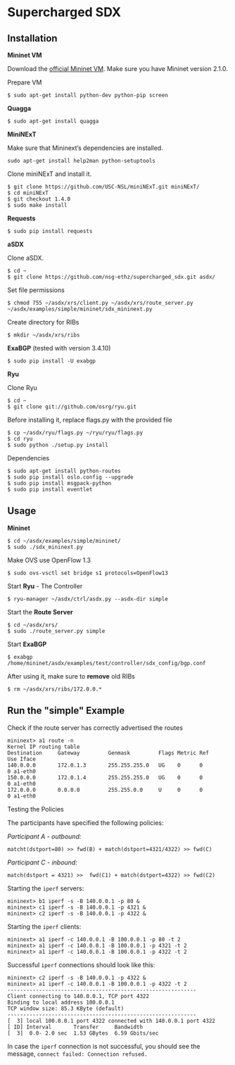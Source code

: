 # Supercharged SDX
## Installation
__Mininet VM__

Download the [official Mininet VM](https://github.com/mininet/mininet/wiki/Mininet-VM-Images "Mininet VM Images"). Make sure you have Mininet version 2.1.0. 

Prepare VM  

    $ sudo apt-get install python-dev python-pip screen
    
__Quagga__

    $ sudo apt-get install quagga
    
__MiniNExT__

Make sure that Mininext’s dependencies are installed.  

    sudo apt-get install help2man python-setuptools

Clone miniNExT and install it.  

    $ git clone https://github.com/USC-NSL/miniNExT.git miniNExT/  
    $ cd miniNExT  
    $ git checkout 1.4.0  
    $ sudo make install  

__Requests__  

    $ sudo pip install requests

__aSDX__

Clone aSDX.  

    $ cd ~  
    $ git clone https://github.com/nsg-ethz/supercharged_sdx.git asdx/ 
    
Set file permissions
    
    $ chmod 755 ~/asdx/xrs/client.py ~/asdx/xrs/route_server.py ~/asdx/examples/simple/mininet/sdx_mininext.py

Create directory for RIBs

    $ mkdir ~/asdx/xrs/ribs

__ExaBGP__ (tested with version 3.4.10)  

    $ sudo pip install -U exabgp  

__Ryu__

Clone Ryu  

    $ cd ~  
    $ git clone git://github.com/osrg/ryu.git  

Before installing it, replace flags.py with the provided file

    $ cp ~/asdx/ryu/flags.py ~/ryu/ryu/flags.py
    $ cd ryu
    $ sudo python ./setup.py install

Dependencies

    $ sudo apt-get install python-routes  
    $ sudo pip install oslo.config --upgrade  
    $ sudo pip install msgpack-python  
    $ sudo pip install eventlet  

## Usage
__Mininet__ 

    $ cd ~/asdx/examples/simple/mininet/  
    $ sudo ./sdx_mininext.py  

Make OVS use OpenFlow 1.3  

    $ sudo ovs-vsctl set bridge s1 protocols=OpenFlow13

Start __Ryu__ - The Controller  

    $ ryu-manager ~/asdx/ctrl/asdx.py --asdx-dir simple

Start the __Route Server__  

    $ cd ~/asdx/xrs/
    $ sudo ./route_server.py simple

Start __ExaBGP__  

    $ exabgp /home/mininet/asdx/examples/test/controller/sdx_config/bgp.conf

After using it, make sure to __remove__ old RIBs  

    $ rm ~/asdx/xrs/ribs/172.0.0.* 
    
## Run the "simple" Example
Check if the route server has correctly advertised the routes  

    mininext> a1 route -n  
    Kernel IP routing table  
    Destination     Gateway         Genmask         Flags Metric Ref    Use Iface  
    140.0.0.0       172.0.1.3       255.255.255.0   UG    0      0        0 a1-eth0  
    150.0.0.0       172.0.1.4       255.255.255.0   UG    0      0        0 a1-eth0  
    172.0.0.0       0.0.0.0         255.255.0.0     U     0      0        0 a1-eth0  

Testing the Policies

The participants have specified the following policies:  

_Participant A - outbound:_

    matcht(dstport=80) >> fwd(B) + match(dstport=4321/4322) >> fwd(C)

_Participant C - inbound:_

    match(dstport = 4321) >>  fwd(C1) + match(dstport=4322) >> fwd(C2)

Starting the  `iperf` servers:  

    mininext> b1 iperf -s -B 140.0.0.1 -p 80 &  
    mininext> c1 iperf -s -B 140.0.0.1 -p 4321 &  
    mininext> c2 iperf -s -B 140.0.0.1 -p 4322 &  

Starting the  `iperf` clients:  

    mininext> a1 iperf -c 140.0.0.1 -B 100.0.0.1 -p 80 -t 2  
    mininext> a1 iperf -c 140.0.0.1 -B 100.0.0.1 -p 4321 -t 2  
    mininext> a1 iperf -c 140.0.0.1 -B 100.0.0.1 -p 4322 -t 2  

Successful `iperf` connections should look like this:  

    mininext> c2 iperf -s -B 140.0.0.1 -p 4322 &  
    mininext> a1 iperf -c 140.0.0.1 -B 100.0.0.1 -p 4322 -t 2  
    ------------------------------------------------------------  
    Client connecting to 140.0.0.1, TCP port 4322  
    Binding to local address 100.0.0.1  
    TCP window size: 85.3 KByte (default)  
    ------------------------------------------------------------  
    [  3] local 100.0.0.1 port 4322 connected with 140.0.0.1 port 4322  
    [ ID] Interval       Transfer     Bandwidth  
    [  3]  0.0- 2.0 sec  1.53 GBytes  6.59 Gbits/sec  

In case the `iperf` connection is not successful, you should see the message, `connect failed: Connection refused.`
